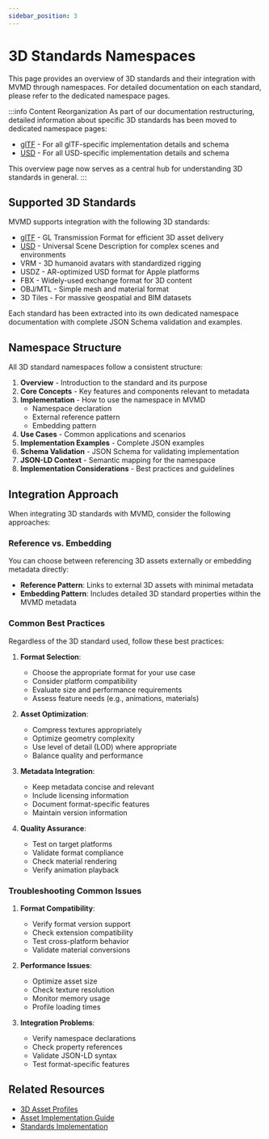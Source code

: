 ```yaml
---
sidebar_position: 3
---
```


# 3D Standards Namespaces

This page provides an overview of 3D standards and their integration with MVMD through namespaces. For detailed documentation on each standard, please refer to the dedicated namespace pages.

:::info Content Reorganization
As part of our documentation restructuring, detailed information about specific 3D standards has been moved to dedicated namespace pages:
- [glTF](/docs/namespaces/gltf) - For all glTF-specific implementation details and schema
- [USD](/docs/namespaces/usd) - For all USD-specific implementation details and schema

This overview page now serves as a central hub for understanding 3D standards in general.
:::

## Supported 3D Standards

MVMD supports integration with the following 3D standards:

- [glTF](/docs/namespaces/gltf) - GL Transmission Format for efficient 3D asset delivery
- [USD](/docs/namespaces/usd) - Universal Scene Description for complex scenes and environments
- VRM - 3D humanoid avatars with standardized rigging
- USDZ - AR-optimized USD format for Apple platforms
- FBX - Widely-used exchange format for 3D content
- OBJ/MTL - Simple mesh and material format
- 3D Tiles - For massive geospatial and BIM datasets

Each standard has been extracted into its own dedicated namespace documentation with complete JSON Schema validation and examples.

## Namespace Structure

All 3D standard namespaces follow a consistent structure:

1. **Overview** - Introduction to the standard and its purpose
2. **Core Concepts** - Key features and components relevant to metadata
3. **Implementation** - How to use the namespace in MVMD
   - Namespace declaration
   - External reference pattern
   - Embedding pattern
4. **Use Cases** - Common applications and scenarios
5. **Implementation Examples** - Complete JSON examples
6. **Schema Validation** - JSON Schema for validating implementation
7. **JSON-LD Context** - Semantic mapping for the namespace
8. **Implementation Considerations** - Best practices and guidelines

## Integration Approach

When integrating 3D standards with MVMD, consider the following approaches:

### Reference vs. Embedding

You can choose between referencing 3D assets externally or embedding metadata directly:

- **Reference Pattern**: Links to external 3D assets with minimal metadata
- **Embedding Pattern**: Includes detailed 3D standard properties within the MVMD metadata

### Common Best Practices

Regardless of the 3D standard used, follow these best practices:

1. **Format Selection**:
   - Choose the appropriate format for your use case
   - Consider platform compatibility
   - Evaluate size and performance requirements
   - Assess feature needs (e.g., animations, materials)

2. **Asset Optimization**:
   - Compress textures appropriately
   - Optimize geometry complexity
   - Use level of detail (LOD) where appropriate
   - Balance quality and performance

3. **Metadata Integration**:
   - Keep metadata concise and relevant
   - Include licensing information
   - Document format-specific features
   - Maintain version information

4. **Quality Assurance**:
   - Test on target platforms
   - Validate format compliance
   - Check material rendering
   - Verify animation playback

### Troubleshooting Common Issues

1. **Format Compatibility**:
   - Verify format version support
   - Check extension compatibility
   - Test cross-platform behavior
   - Validate material conversions

2. **Performance Issues**:
   - Optimize asset size
   - Check texture resolution
   - Monitor memory usage
   - Profile loading times

3. **Integration Problems**:
   - Verify namespace declarations
   - Check property references
   - Validate JSON-LD syntax
   - Test format-specific features

## Related Resources

- [3D Asset Profiles](/docs/profiles/3d-asset)
- [Asset Implementation Guide](/docs/implementation/asset-implementation)
- [Standards Implementation](/docs/implementation/standards-implementation) 